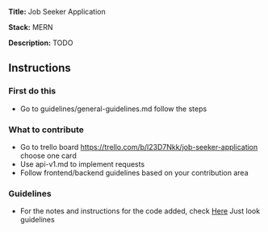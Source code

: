 **Title:** Job Seeker Application

**Stack:** MERN

**Description:** TODO

## Instructions

### First do this

- Go to guidelines/general-guidelines.md follow the steps

### What to contribute

- Go to trello board https://trello.com/b/l23D7Nkk/job-seeker-application choose one card
- Use api-v1.md to implement requests
- Follow frontend/backend guidelines based on your contribution area

### Guidelines

- For the notes and instructions for the code added, check [Here](/guidelines) Just look guidelines
